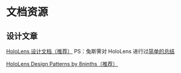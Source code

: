 # 文档资源


## 设计文章
[HoloLens 设计文档（推荐）](https://developer.microsoft.com/en-us/windows/holographic/design)
PS：兔斯霁对 HoloLens 进行过[简单的总结](https://zhuanlan.zhihu.com/p/20650838)

[HoloLens Design Patterns by 8ninths（推荐）](http://8ninths.com/hololens-design-patterns/)


